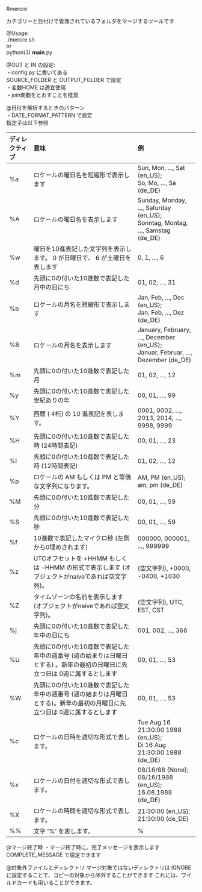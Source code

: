 #mercre

カテゴリーと日付けで管理されているフォルダをマージするツールです

@Usage:  
 ./mercre.sh  
        or  
python(3) __main__.py

@OUT と IN の設定:  
    ・config.py に書いてある  
        SOURCE_FOLDER と OUTPUT_FOLDER で設定  
    ・変数HOME は適宜使用   
    ・join関数をとおすことを推奨

@日付を解析するときのパターン  
    ・DATE_FORMAT_PATTERN で設定  
        指定子は以下参照

| ディレクティブ | 意味 | 例 | 
|:-------------|:----|:---|
| %a | ロケールの曜日名を短縮形で表示します | Sun, Mon, ..., Sat (en_US);<br>So, Mo, ..., Sa (de_DE)
| %A | ロケールの曜日名を表示します | Sunday, Monday, ..., Saturday (en_US);<br>Sonntag, Montag, ..., Samstag (de_DE)
| %w | 曜日を10進表記した文字列を表示します。 0 が日曜日で、 6 が土曜日を表します | 0, 1, ..., 6	 
| %d | 先頭に0の付いた10進数で表記した月中の日にち| 01, 02, ..., 31	 
| %b | ロケールの月名を短縮形で表示します | Jan, Feb, ..., Dec (en_US);<br>Jan, Feb, ..., Dez (de_DE)
| %B | ロケールの月名を表示します | January, February, ..., December (en_US);<br>Januar, Februar, ..., Dezember (de_DE)
| %m | 先頭に0の付いた10進数で表記した月 | 01, 02, ..., 12	 
| %y | 先頭に0の付いた10進数で表記した世紀ありの年 | 00, 01, ..., 99	 
| %Y | 西暦 ( 4桁) の 10 進表記を表します。 | 0001, 0002, ..., 2013, 2014, ..., 9998, 9999	
| %H | 先頭に0の付いた10進数で表記した時 (24時間表記) | 00, 01, ..., 23	 
| %I | 先頭に0の付いた10進数で表記した時 (12時間表記) | 01, 02, ..., 12	 
| %p | ロケールの AM もしくは PM と等価な文字列になります。 | AM, PM (en_US);<br>am, pm (de_DE)
| %M | 先頭に0の付いた10進数で表記した分 | 00, 01, ..., 59	 
| %S | 先頭に0の付いた10進数で表記した秒 | 00, 01, ..., 59	
| %f | 10進数で表記したマイクロ秒 (左側から0埋めされます) | 000000, 000001, ..., 999999
| %z | UTCオフセットを +HHMM もしくは -HHMM の形式で表示します (オブジェクトがnaiveであれば空文字列)。 | (空文字列), +0000, -0400, +1030
| %Z | タイムゾーンの名前を表示します (オブジェクトがnaiveであれば空文字列)。 | (空文字列), UTC, EST, CST
| %j | 先頭に0の付いた10進数で表記した年中の日にち|001, 002, ..., 366	 
| %U | 先頭に0の付いた10進数で表記した年中の週番号 (週の始まりは日曜日とする) 。新年の最初の日曜日に先立つ日は 0週に属するとします | 00, 01, ..., 53
| %W | 先頭に0の付いた10進数で表記した年中の週番号 (週の始まりは月曜日とする)。新年の最初の月曜日に先立つ日は 0週に属するとします | 00, 01, ..., 53
| %c | ロケールの日時を適切な形式で表します。 | Tue Aug 16 21:30:00 1988 (en_US);<br>Di 16 Aug 21:30:00 1988 (de_DE)
| %x | ロケールの日付を適切な形式で表します。 | 08/16/88 (None);<br>08/16/1988 (en_US);<br>16.08.1988 (de_DE)
| %X | ロケールの時間を適切な形式で表します。 | 21:30:00 (en_US);<br>21:30:00 (de_DE)
| %% | 文字 '%' を表します。 | %

@マージ終了時
    ・マージ終了時に、完了メッセージを表示します
        COMPLETE_MESSAGE で設定できます

@対象外ファイルとディレクトリ
    マージ対象ではないディレクトリは IGNORE に設定することで、コピーの対象から除外することができます
    これには、ワイルドカードも用いることができます。
